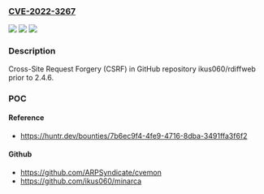 ### [CVE-2022-3267](https://cve.mitre.org/cgi-bin/cvename.cgi?name=CVE-2022-3267)
![](https://img.shields.io/static/v1?label=Product&message=ikus060%2Frdiffweb&color=blue)
![](https://img.shields.io/static/v1?label=Version&message=%3C%202.4.6%20&color=brighgreen)
![](https://img.shields.io/static/v1?label=Vulnerability&message=CWE-352%20Cross-Site%20Request%20Forgery%20(CSRF)&color=brighgreen)

### Description

Cross-Site Request Forgery (CSRF) in GitHub repository ikus060/rdiffweb prior to 2.4.6.

### POC

#### Reference
- https://huntr.dev/bounties/7b6ec9f4-4fe9-4716-8dba-3491ffa3f6f2

#### Github
- https://github.com/ARPSyndicate/cvemon
- https://github.com/ikus060/minarca

